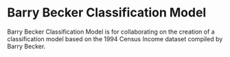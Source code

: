 # Barry Becker Classification Model
Barry Becker Classification Model is for collaborating on the creation of a classification model based on the 1994 Census Income dataset compiled by Barry Becker.
